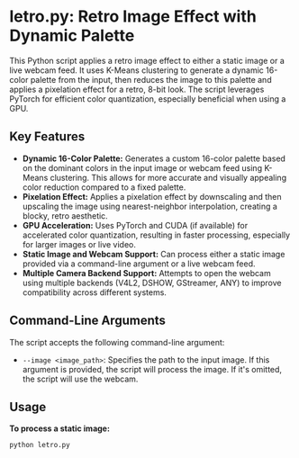 # letro.py: Retro Image Effect with Dynamic Palette

This Python script applies a retro image effect to either a static image or a live webcam feed. It uses K-Means clustering to generate a dynamic 16-color palette from the input, then reduces the image to this palette and applies a pixelation effect for a retro, 8-bit look. The script leverages PyTorch for efficient color quantization, especially beneficial when using a GPU.

## Key Features

*   **Dynamic 16-Color Palette:** Generates a custom 16-color palette based on the dominant colors in the input image or webcam feed using K-Means clustering. This allows for more accurate and visually appealing color reduction compared to a fixed palette.
*   **Pixelation Effect:** Applies a pixelation effect by downscaling and then upscaling the image using nearest-neighbor interpolation, creating a blocky, retro aesthetic.
*   **GPU Acceleration:** Uses PyTorch and CUDA (if available) for accelerated color quantization, resulting in faster processing, especially for larger images or live video.
*   **Static Image and Webcam Support:** Can process either a static image provided via a command-line argument or a live webcam feed.
*   **Multiple Camera Backend Support:** Attempts to open the webcam using multiple backends (V4L2, DSHOW, GStreamer, ANY) to improve compatibility across different systems.

## Command-Line Arguments

The script accepts the following command-line argument:

*   `--image <image_path>`: Specifies the path to the input image. If this argument is provided, the script will process the image. If it's omitted, the script will use the webcam.

## Usage

**To process a static image:**

```bash
python letro.py

```
